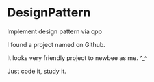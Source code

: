 # DesignPattern
Implement design pattern via cpp

I found a project named [](https://github.com/me115/design_patterns) on Github.

It looks very friendly project to newbee as me. ^_^

Just code it, study it.
